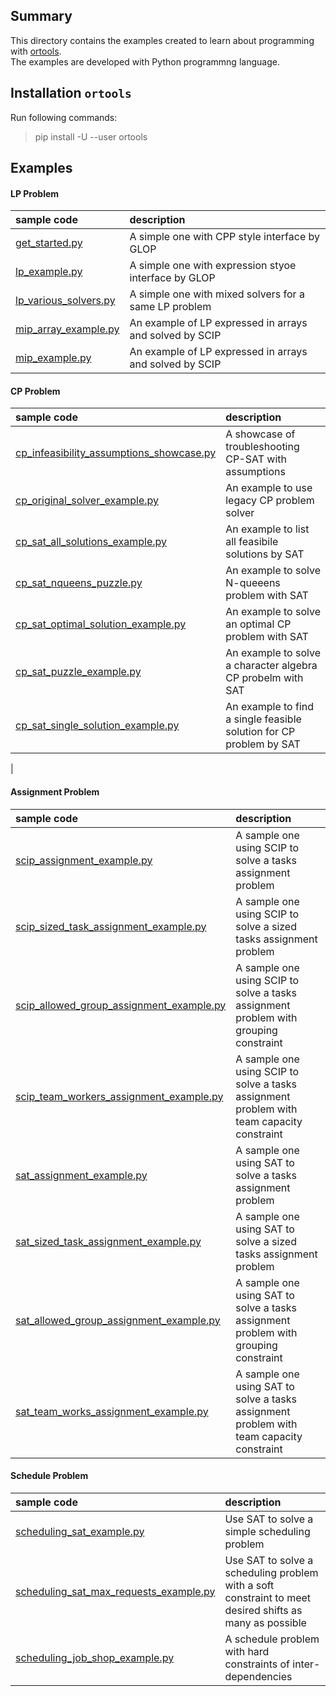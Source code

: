 ## Summary
This directory contains the examples created to learn about programming with [ortools](https://developers.google.com/optimization/introduction).  
The examples are developed with Python programmng language. 

## Installation `ortools`
Run following commands:
> pip install -U --user ortools

## Examples

#### LP Problem
| sample code | description |
|:------------|:------------|
|[get_started.py](https://github.com/ygao-wiq/adventofcode/blob/main/src/ortools_tutorials/get_started.py)| A simple one with CPP style interface by GLOP|
|[lp_example.py](https://github.com/ygao-wiq/adventofcode/blob/main/src/ortools_tutorials/lp_example.py)| A simple one with expression styoe interface by GLOP|
|[lp_various_solvers.py](https://github.com/ygao-wiq/adventofcode/blob/main/src/ortools_tutorials/lp_various_solvers.py)| A simple one with mixed solvers for a same LP problem|
|[mip_array_example.py](https://github.com/ygao-wiq/adventofcode/blob/main/src/ortools_tutorials/mip_array_example.py) | An example of LP expressed in arrays and solved by SCIP |
|[mip_example.py](https://github.com/ygao-wiq/adventofcode/blob/main/src/ortools_tutorials/mip_example.py) | An example of LP expressed in arrays and solved by SCIP |

#### CP Problem
| sample code | description |
|:------------|:------------|
|[cp_infeasibility_assumptions_showcase.py](https://github.com/ygao-wiq/adventofcode/blob/main/src/ortools_tutorials/cp_infeasibility_assumptions_showcase.py)| A showcase of troubleshooting CP-SAT with assumptions|
|[cp_original_solver_example.py](https://github.com/ygao-wiq/adventofcode/blob/main/src/ortools_tutorials/cp_original_solver_example.py)| An example to use legacy CP problem solver |
|[cp_sat_all_solutions_example.py](https://github.com/ygao-wiq/adventofcode/blob/main/src/ortools_tutorials/cp_sat_all_solutions_example.py) | An example to list all feasibile solutions by SAT |
|[cp_sat_nqueens_puzzle.py](https://github.com/ygao-wiq/adventofcode/blob/main/src/ortools_tutorials/cp_sat_nqueens_puzzle.py)| An example to solve N-queeens problem with SAT |
|[cp_sat_optimal_solution_example.py](https://github.com/ygao-wiq/adventofcode/blob/main/src/ortools_tutorials/cp_sat_optimal_solution_example.py)| An example to solve an optimal CP problem with SAT |
|[cp_sat_puzzle_example.py](https://github.com/ygao-wiq/adventofcode/blob/main/src/ortools_tutorials/cp_sat_puzzle_example.py)| An example to solve a character algebra CP probelm with SAT |
|[cp_sat_single_solution_example.py](https://github.com/ygao-wiq/adventofcode/blob/main/src/ortools_tutorials/cp_sat_single_solution_example.py)| An example to find a single feasible solution for CP problem by SAT |
|

#### Assignment Problem
| sample code | description |
|:------------|:------------|
|[scip_assignment_example.py](https://github.com/ygao-wiq/adventofcode/blob/main/src/ortools_tutorials/scip_assignment_example.py)| A sample one using SCIP to solve a tasks assignment problem |
|[scip_sized_task_assignment_example.py](https://github.com/ygao-wiq/adventofcode/blob/main/src/ortools_tutorials/scip_sized_task_assignment_example.py)| A sample one using SCIP to solve a sized tasks assignment problem |
|[scip_allowed_group_assignment_example.py](https://github.com/ygao-wiq/adventofcode/blob/main/src/ortools_tutorials/scip_allowed_group_assignment_example.py)| A sample one using SCIP to solve a tasks assignment problem with grouping constraint |
|[scip_team_workers_assignment_example.py](https://github.com/ygao-wiq/adventofcode/blob/main/src/ortools_tutorials/scip_team_workers_assignment_example.py)| A sample one using SCIP to solve a tasks assignment problem with team capacity constraint |
|[sat_assignment_example.py](https://github.com/ygao-wiq/adventofcode/blob/main/src/ortools_tutorials/sat_assignment_example.py)| A sample one using SAT to solve a tasks assignment problem |
|[sat_sized_task_assignment_example.py](https://github.com/ygao-wiq/adventofcode/blob/main/src/ortools_tutorials/sat_sized_task_assignment_example.py)| A sample one using SAT to solve a sized tasks assignment problem |
|[sat_allowed_group_assignment_example.py](https://github.com/ygao-wiq/adventofcode/blob/main/src/ortools_tutorials/sat_allowed_group_assignment_example.py)| A sample one using SAT to solve a tasks assignment problem with grouping constraint |
|[sat_team_works_assignment_example.py](https://github.com/ygao-wiq/adventofcode/blob/main/src/ortools_tutorials/sat_team_works_assignment_example.py)| A sample one using SAT to solve a tasks assignment problem with team capacity constraint |

#### Schedule Problem
| sample code | description |
|:------------|:------------|
|[scheduling_sat_example.py](https://github.com/ygao-wiq/adventofcode/blob/main/src/ortools_tutorials/scheduling_sat_example.py)| Use SAT to solve a simple scheduling problem |
|[scheduling_sat_max_requests_example.py](https://github.com/ygao-wiq/adventofcode/blob/main/src/ortools_tutorials/scheduling_sat_max_requests_example.py) | Use SAT to solve a scheduling problem with a soft constraint to meet desired shifts as many as possible |
|[scheduling_job_shop_example.py](https://github.com/ygao-wiq/adventofcode/blob/main/src/ortools_tutorials/scheduling_job_shop_example.py)| A schedule problem with hard constraints of inter-dependencies|